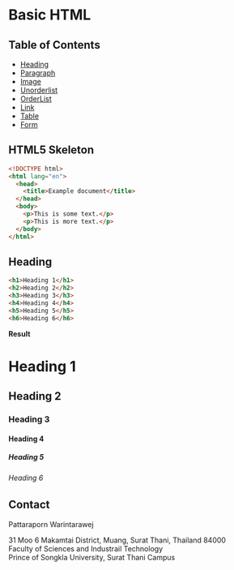 # Basic HTML

<!-- > Outline a brief description of your project.
> Live demo [_here_](https://www.example.com). If you have the project hosted somewhere, include the link here. -->

## Table of Contents

- [Heading](#heading)
- [Paragraph](#paragraph)
- [Image](#image)
- [Unorderlist](#underlist)
- [OrderList](#orderlist)
- [Link](#link)
- [Table](#table)
- [Form](#form)
<!-- * [License](#license) -->



## HTML5 Skeleton

```html
<!DOCTYPE html>
<html lang="en">
  <head>
    <title>Example document</title>
  </head>
  <body>
    <p>This is some text.</p>
    <p>This is more text.</p>
  </body>
</html>
```

## Heading

```html
<h1>Heading 1</h1>
<h2>Heading 2</h2>
<h3>Heading 3</h3>
<h4>Heading 4</h4>
<h5>Heading 5</h5>
<h6>Heading 6</h6>
```

**Result**

  <h1>Heading 1</h1>
  <h2>Heading 2</h2>
  <h3>Heading 3</h3>
  <h4>Heading 4</h4>
  <h5>Heading 5</h5>
  <h6>Heading 6</h6>

## Contact

Pattaraporn Warintarawej

31 Moo 6 Makamtai District, Muang, Surat Thani, Thailand 84000<br>
Faculty of Sciences and Industrail Technology<br>
Prince of Songkla University, Surat Thani Campus
